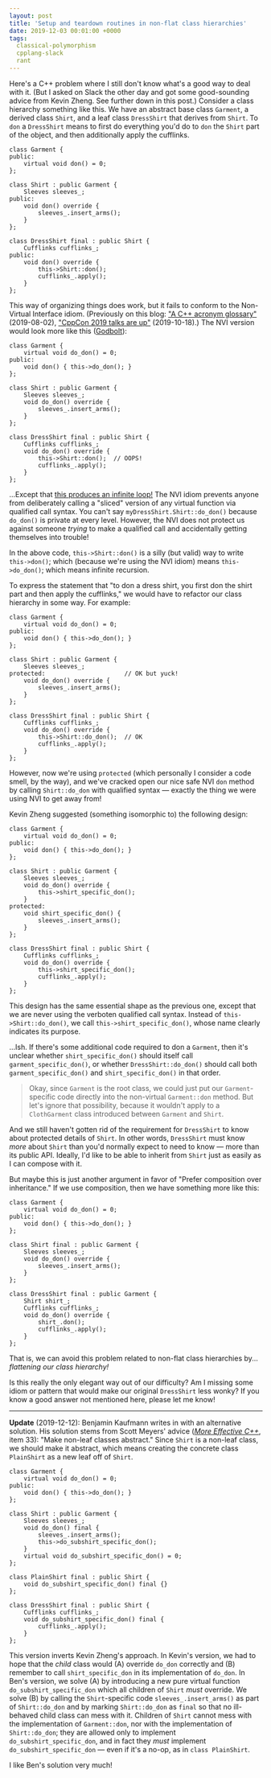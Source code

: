 ```yaml
---
layout: post
title: 'Setup and teardown routines in non-flat class hierarchies'
date: 2019-12-03 00:01:00 +0000
tags:
  classical-polymorphism
  cpplang-slack
  rant
---
```


Here's a C++ problem where I still don't know what's a good way to deal with it.
(But I asked on Slack the other day and got some good-sounding advice from Kevin Zheng.
See further down in this post.)
Consider a class hierarchy something like this. We have an abstract base class `Garment`,
a derived class `Shirt`, and a leaf class `DressShirt` that derives from `Shirt`.
To `don` a `DressShirt` means to first do everything you'd do to `don` the `Shirt` part of
the object, and then additionally apply the cufflinks.

    class Garment {
    public:
        virtual void don() = 0;
    };

    class Shirt : public Garment {
        Sleeves sleeves_;
    public:
        void don() override {
            sleeves_.insert_arms();
        }
    };

    class DressShirt final : public Shirt {
        Cufflinks cufflinks_;
    public:
        void don() override {
            this->Shirt::don();
            cufflinks_.apply();
        }
    };

This way of organizing things does work, but it fails to conform to the
Non-Virtual Interface idiom. (Previously on this blog:
["A C++ acronym glossary"](/blog/2019/08/02/the-tough-guide-to-cpp-acronyms/#nvi) (2019-08-02),
["CppCon 2019 talks are up"](/blog/2019/10/18/quotable-cppcon-talks/#jon-kalb-back-to-basics-object-o) (2019-10-18).)
The NVI version would look more like this ([Godbolt](https://godbolt.org/z/zeQW_z)):

    class Garment {
        virtual void do_don() = 0;
    public:
        void don() { this->do_don(); }
    };

    class Shirt : public Garment {
        Sleeves sleeves_;
        void do_don() override {
            sleeves_.insert_arms();
        }
    };

    class DressShirt final : public Shirt {
        Cufflinks cufflinks_;
        void do_don() override {
            this->Shirt::don();  // OOPS!
            cufflinks_.apply();
        }
    };

...Except that [this produces an infinite loop!](https://godbolt.org/z/zeQW_z)
The NVI idiom prevents anyone from deliberately calling a "sliced" version of
any virtual function via qualified call syntax. You can't say `myDressShirt.Shirt::do_don()`
because `do_don()` is private at every level. However, the NVI does not protect us
against someone *trying* to make a qualified call and accidentally getting themselves
into trouble!

In the above code, `this->Shirt::don()` is a silly (but valid) way to write `this->don()`;
which (because we're using the NVI idiom) means `this->do_don()`; which means
infinite recursion.

To express the statement that "to don a dress shirt, you first don the shirt part and
then apply the cufflinks," we would have to refactor our class hierarchy in some way.
For example:

    class Garment {
        virtual void do_don() = 0;
    public:
        void don() { this->do_don(); }
    };

    class Shirt : public Garment {
        Sleeves sleeves_;
    protected:                      // OK but yuck!
        void do_don() override {
            sleeves_.insert_arms();
        }
    };

    class DressShirt final : public Shirt {
        Cufflinks cufflinks_;
        void do_don() override {
            this->Shirt::do_don();  // OK
            cufflinks_.apply();
        }
    };

However, now we're using `protected` (which personally I consider a code smell,
by the way), and we've cracked open our nice safe NVI `don` method by calling
`Shirt::do_don` with qualified syntax — exactly the thing we were using NVI
to get away from!

Kevin Zheng suggested (something isomorphic to) the following design:

    class Garment {
        virtual void do_don() = 0;
    public:
        void don() { this->do_don(); }
    };

    class Shirt : public Garment {
        Sleeves sleeves_;
        void do_don() override {
            this->shirt_specific_don();
        }
    protected:
        void shirt_specific_don() {
            sleeves_.insert_arms();
        }
    };

    class DressShirt final : public Shirt {
        Cufflinks cufflinks_;
        void do_don() override {
            this->shirt_specific_don();
            cufflinks_.apply();
        }
    };

This design has the same essential shape as the previous one, except
that we are never using the verboten qualified call syntax. Instead of
`this->Shirt::do_don()`, we call `this->shirt_specific_don()`, whose name
clearly indicates its purpose.

...Ish. If there's some additional code required to don a `Garment`, then
it's unclear whether `shirt_specific_don()` should itself call
`garment_specific_don()`, or whether `DressShirt::do_don()` should call
both `garment_specific_don()` and `shirt_specific_don()` in that order.

> Okay, since `Garment` is the root class, we could just put our
> `Garment`-specific code directly into the non-virtual `Garment::don` method.
> But let's ignore that possibility, because it wouldn't apply to a
> `ClothGarment` class introduced between `Garment` and `Shirt`.

And we still haven't gotten rid of the requirement for `DressShirt` to
know about protected details of `Shirt`. In other words, `DressShirt`
must know *more* about `Shirt` than you'd normally expect to need to
know — more than its public API. Ideally, I'd like to be able to inherit
from `Shirt` just as easily as I can compose with it.

But maybe this is just another argument in favor of "Prefer composition
over inheritance." If we use composition, then we have something more
like this:

    class Garment {
        virtual void do_don() = 0;
    public:
        void don() { this->do_don(); }
    };

    class Shirt final : public Garment {
        Sleeves sleeves_;
        void do_don() override {
            sleeves_.insert_arms();
        }
    };

    class DressShirt final : public Garment {
        Shirt shirt_;
        Cufflinks cufflinks_;
        void do_don() override {
            shirt_.don();
            cufflinks_.apply();
        }
    };

That is, we can avoid this problem related to non-flat class hierarchies
by... _flattening our class hierarchy!_

Is this really the only elegant way out of our difficulty?
Am I missing some idiom or pattern that would make our original
`DressShirt` less wonky? If you know a good answer not mentioned
here, please let me know!

----

<b>Update</b> (2019-12-12): Benjamin Kaufmann writes in with an alternative solution.
His solution stems from Scott Meyers' advice ([_More Effective C++_](https://amzn.to/35nshHu), item 33):
"Make non-leaf classes abstract." Since `Shirt` is a non-leaf class, we should make it abstract,
which means creating the concrete class `PlainShirt` as a new leaf off of `Shirt`.

    class Garment {
        virtual void do_don() = 0;
    public:
        void don() { this->do_don(); }
    };

    class Shirt : public Garment {
        Sleeves sleeves_;
        void do_don() final {
            sleeves_.insert_arms();
            this->do_subshirt_specific_don();
        }
        virtual void do_subshirt_specific_don() = 0;
    };

    class PlainShirt final : public Shirt {
        void do_subshirt_specific_don() final {}
    };

    class DressShirt final : public Shirt {
        Cufflinks cufflinks_;
        void do_subshirt_specific_don() final {
            cufflinks_.apply();
        }
    };

This version inverts Kevin Zheng's approach. In Kevin's version, we had to hope that the _child_ class
would (A) override `do_don` correctly and (B) remember to call `shirt_specific_don` in its
implementation of `do_don`. In Ben's version, we solve (A) by introducing a new pure virtual function
`do_subshirt_specific_don` which all children of `Shirt` _must_ override. We solve (B) by calling
the `Shirt`-specific code `sleeves_.insert_arms()` as part of `Shirt::do_don` and by marking
`Shirt::do_don` as `final` so that no ill-behaved child class can mess with it. Children of `Shirt`
cannot mess with the implementation of `Garment::don`, nor with the implementation of `Shirt::do_don`;
they are allowed only to implement `do_subshirt_specific_don`, and in fact they _must_ implement
`do_subshirt_specific_don` — even if it's a no-op, as in `class PlainShirt`.

I like Ben's solution very much!
